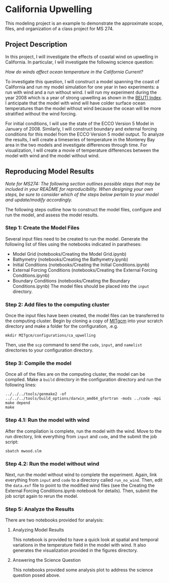 # California Upwelling

This modeling project is an example to demonstrate the approximate scope, files, and organization of a class project for MS 274.

## Project Description
In this project, I will investigate the effects of coastal wind on upwelling in California. In particular, I will investigate the following science question:

*How do winds affect ocean temperature in the California Current?*

To investigate this question, I will construct a model spanning the coast of California and run my model simulation for one year in two experiments: a run with wind and a run without wind. I will run my experiment during the year 2008 which is a year of strong upwelling as shown in the [BEUTI Index](https://ecowatch.noaa.gov/thematic/upwelling). I anticipate that the model with wind will have colder surface ocean temperatures than the model without wind because the ocean will be more stratified without the wind forcing.

For initial conditions, I will use the state of the ECCO Version 5 Model in January of 2008. Similarly, I will construct boundary and external forcing conditions for this model from the ECCO Version 5 model output. To analyze the results, I will create a timeseries of temperature in the Monterey Bay area in the two models and investigate differences through time. For visualization, I will create a movie of temperature differences between the model with wind and the model without wind. 


## Reproducing Model Results

*Note for MS274: The following section outlines possible steps that may be included in your README for reproducibility. When designing your own steps, be sure to consider which of the steps below pertain to your model and update/modify accordingly.*

The following steps outline how to construct the model files, configure and run the model, and assess the model results.

### Step 1: Create the Model Files
Several input files need to be created to run the model. Generate the following list of files using the notebooks indicated in paratheses:
- Model Grid (notebooks/Creating the Model Grid.ipynb)
- Bathymetry (notebooks/Creating the Bathymetry.ipynb)
- Initial Conditions (notebooks/Creating the Initial Conditions.ipynb)
- External Forcing Conditions (notebooks/Creating the External Forcing Conditions.ipynb)
- Boundary Conditions (notebooks/Creating the Boundary Conditions.ipynb)
The model files should be placed into the  `input` directory.

### Step 2: Add files to the computing cluster
Once the input files have been created, the model files can be transferred to the computing cluster. Begin by cloning a copy of [MITgcm](https://github.com/MITgcm/MITgcm) into your scratch directory and make a folder for the configuration, .e.g.
```
mkdir MITgcm/configurations/ca_upwelling
```
Then, use the `scp` command to send the `code`, `input`, and `namelist` directories to your configuration directory. 

### Step 3: Compile the model
Once all of the files are on the computing cluster, the model can be compiled. Make a `build` directory in the configuration directory and run the following lines:
```
../../../tools/genmake2 -of ../../../tools/build_options/darwin_amd64_gfortran -mods ../code -mpi
make depend
make
```

### Step 4.1: Run the model with wind
After the compilation is complete, run the model with the wind. Move to the run directory, link everything from `input` and `code`, and the submit the job script:
```
sbatch mwood.slm
```

### Step 4.2: Run the model without wind
Next, run the model without wind to complete the experiment. Again, link everything from `input` and `code` to a directory called `run_no_wind`. Then, edit the `data.exf` file to point to the modified wind files (see the Creating the External Forcing Conditions.ipynb notebook for details). Then, submit the job script again to rerun the model.

### Step 5: Analyze the Results
There are two notebooks provided for analysis:
1. Analyzing Model Results

   This notebook is provided to have a quick look at spatial and temporal variations in the temperature field in the model with wind. It also generates the visualization provided in the figures directory.
   
2. Answering the Science Question
   
   This notebooks provided some analysis plot to address the science question posed above.
